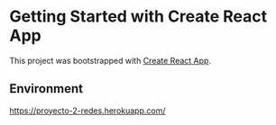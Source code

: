 # Getting Started with Create React App

This project was bootstrapped with [Create React App](https://github.com/facebook/create-react-app).

## Environment
https://proyecto-2-redes.herokuapp.com/
